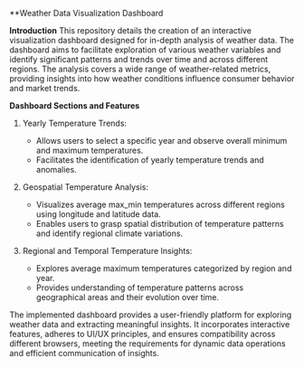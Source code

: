**Weather Data Visualization Dashboard



**Introduction**
This repository details the creation of an interactive visualization dashboard designed for in-depth analysis of weather data. The dashboard aims to facilitate exploration of various weather variables and identify significant patterns and trends over time and across different regions. The analysis covers a wide range of weather-related metrics, providing insights into how weather conditions influence consumer behavior and market trends.

**Dashboard Sections and Features**
1. Yearly Temperature Trends:
   - Allows users to select a specific year and observe overall minimum and maximum temperatures.
   - Facilitates the identification of yearly temperature trends and anomalies.

2. Geospatial Temperature Analysis:
   - Visualizes average max_min temperatures across different regions using longitude and latitude data.
   - Enables users to grasp spatial distribution of temperature patterns and identify regional climate variations.

3. Regional and Temporal Temperature Insights:
   - Explores average maximum temperatures categorized by region and year.
   - Provides understanding of temperature patterns across geographical areas and their evolution over time.



The implemented dashboard provides a user-friendly platform for exploring weather data and extracting meaningful insights. It incorporates interactive features, adheres to UI/UX principles, and ensures compatibility across different browsers, meeting the requirements for dynamic data operations and efficient communication of insights.

